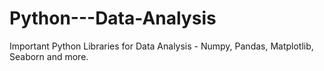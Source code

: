 # Python---Data-Analysis
Important Python Libraries for Data Analysis - Numpy, Pandas, Matplotlib, Seaborn and more.
